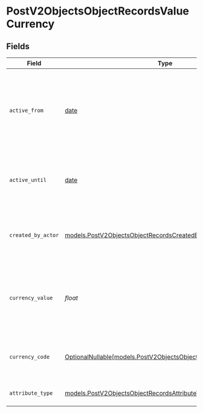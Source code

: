 # PostV2ObjectsObjectRecordsValueCurrency


## Fields

| Field                                                                                                                       | Type                                                                                                                        | Required                                                                                                                    | Description                                                                                                                 | Example                                                                                                                     |
| --------------------------------------------------------------------------------------------------------------------------- | --------------------------------------------------------------------------------------------------------------------------- | --------------------------------------------------------------------------------------------------------------------------- | --------------------------------------------------------------------------------------------------------------------------- | --------------------------------------------------------------------------------------------------------------------------- |
| `active_from`                                                                                                               | [date](https://docs.python.org/3/library/datetime.html#date-objects)                                                        | :heavy_check_mark:                                                                                                          | The point in time at which this value was made "active". `active_from` can be considered roughly analogous to `created_at`. | 2023-01-01T15:00:00.000000000Z                                                                                              |
| `active_until`                                                                                                              | [date](https://docs.python.org/3/library/datetime.html#date-objects)                                                        | :heavy_check_mark:                                                                                                          | The point in time at which this value was deactivated. If `null`, the value is active.                                      | 2023-01-01T15:00:00.000000000Z                                                                                              |
| `created_by_actor`                                                                                                          | [models.PostV2ObjectsObjectRecordsCreatedByActor3](../models/postv2objectsobjectrecordscreatedbyactor3.md)                  | :heavy_check_mark:                                                                                                          | The actor that created this value.                                                                                          | {<br/>"type": "workspace-member",<br/>"id": "50cf242c-7fa3-4cad-87d0-75b1af71c57b"<br/>}                                    |
| `currency_value`                                                                                                            | *float*                                                                                                                     | :heavy_check_mark:                                                                                                          | A numerical representation of the currency value. A decimal with a max of 4 decimal places.                                 | 99                                                                                                                          |
| `currency_code`                                                                                                             | [OptionalNullable[models.PostV2ObjectsObjectRecordsCurrencyCode]](../models/postv2objectsobjectrecordscurrencycode.md)      | :heavy_minus_sign:                                                                                                          | The ISO4217 currency code representing the currency that the value is stored in.                                            | USD                                                                                                                         |
| `attribute_type`                                                                                                            | [models.PostV2ObjectsObjectRecordsAttributeTypeCurrency](../models/postv2objectsobjectrecordsattributetypecurrency.md)      | :heavy_check_mark:                                                                                                          | The attribute type of the value.                                                                                            | currency                                                                                                                    |